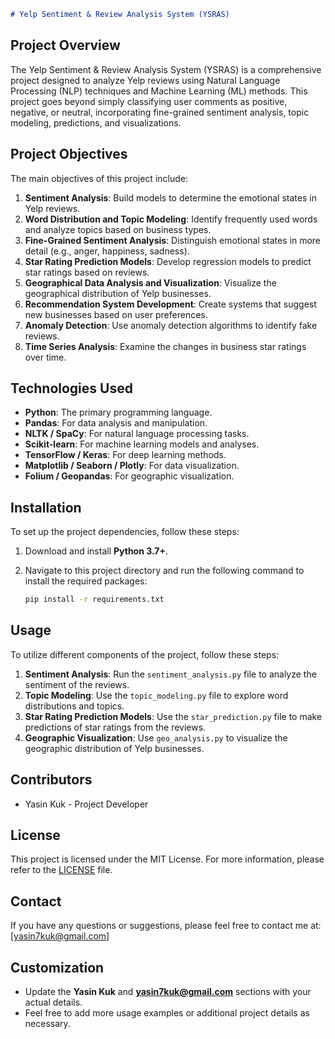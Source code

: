 ```markdown
# Yelp Sentiment & Review Analysis System (YSRAS)
```
## Project Overview
The Yelp Sentiment & Review Analysis System (YSRAS) is a comprehensive project designed to analyze Yelp reviews using Natural Language Processing (NLP) techniques and Machine Learning (ML) methods. This project goes beyond simply classifying user comments as positive, negative, or neutral, incorporating fine-grained sentiment analysis, topic modeling, predictions, and visualizations.

## Project Objectives
The main objectives of this project include:

1. **Sentiment Analysis**: Build models to determine the emotional states in Yelp reviews.
2. **Word Distribution and Topic Modeling**: Identify frequently used words and analyze topics based on business types.
3. **Fine-Grained Sentiment Analysis**: Distinguish emotional states in more detail (e.g., anger, happiness, sadness).
4. **Star Rating Prediction Models**: Develop regression models to predict star ratings based on reviews.
5. **Geographical Data Analysis and Visualization**: Visualize the geographical distribution of Yelp businesses.
6. **Recommendation System Development**: Create systems that suggest new businesses based on user preferences.
7. **Anomaly Detection**: Use anomaly detection algorithms to identify fake reviews.
8. **Time Series Analysis**: Examine the changes in business star ratings over time.

## Technologies Used
- **Python**: The primary programming language.
- **Pandas**: For data analysis and manipulation.
- **NLTK / SpaCy**: For natural language processing tasks.
- **Scikit-learn**: For machine learning models and analyses.
- **TensorFlow / Keras**: For deep learning methods.
- **Matplotlib / Seaborn / Plotly**: For data visualization.
- **Folium / Geopandas**: For geographic visualization.

## Installation
To set up the project dependencies, follow these steps:

1. Download and install **Python 3.7+**.
2. Navigate to this project directory and run the following command to install the required packages:

   ```bash
   pip install -r requirements.txt
   ```

## Usage
To utilize different components of the project, follow these steps:

1. **Sentiment Analysis**: Run the `sentiment_analysis.py` file to analyze the sentiment of the reviews.
2. **Topic Modeling**: Use the `topic_modeling.py` file to explore word distributions and topics.
3. **Star Rating Prediction Models**: Use the `star_prediction.py` file to make predictions of star ratings from the reviews.
4. **Geographic Visualization**: Use `geo_analysis.py` to visualize the geographic distribution of Yelp businesses.

## Contributors
- Yasin Kuk - Project Developer

## License
This project is licensed under the MIT License. For more information, please refer to the [LICENSE](LICENSE) file.

## Contact
If you have any questions or suggestions, please feel free to contact me at: [yasin7kuk@gmail.com]

## Customization
- Update the **Yasin Kuk** and **yasin7kuk@gmail.com** sections with your actual details.
- Feel free to add more usage examples or additional project details as necessary.